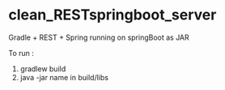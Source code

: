 # clean_RESTspringboot_server
Gradle + REST + Spring running on springBoot as JAR

To run : 
1. gradlew build 
2. java -jar name in build/libs
